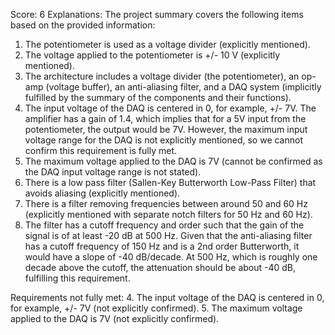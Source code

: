 Score: 6
Explanations: 
The project summary covers the following items based on the provided information:

1. The potentiometer is used as a voltage divider (explicitly mentioned).
2. The voltage applied to the potentiometer is +/- 10 V (explicitly mentioned).
3. The architecture includes a voltage divider (the potentiometer), an op-amp (voltage buffer), an anti-aliasing filter, and a DAQ system (implicitly fulfilled by the summary of the components and their functions).
4. The input voltage of the DAQ is centered in 0, for example, +/- 7V. The amplifier has a gain of 1.4, which implies that for a 5V input from the potentiometer, the output would be 7V. However, the maximum input voltage range for the DAQ is not explicitly mentioned, so we cannot confirm this requirement is fully met.
5. The maximum voltage applied to the DAQ is 7V (cannot be confirmed as the DAQ input voltage range is not stated).
6. There is a low pass filter (Sallen-Key Butterworth Low-Pass Filter) that avoids aliasing (explicitly mentioned).
7. There is a filter removing frequencies between around 50 and 60 Hz (explicitly mentioned with separate notch filters for 50 Hz and 60 Hz).
8. The filter has a cutoff frequency and order such that the gain of the signal is of at least -20 dB at 500 Hz. Given that the anti-aliasing filter has a cutoff frequency of 150 Hz and is a 2nd order Butterworth, it would have a slope of -40 dB/decade. At 500 Hz, which is roughly one decade above the cutoff, the attenuation should be about -40 dB, fulfilling this requirement.

Requirements not fully met:
4. The input voltage of the DAQ is centered in 0, for example, +/- 7V (not explicitly confirmed).
5. The maximum voltage applied to the DAQ is 7V (not explicitly confirmed).